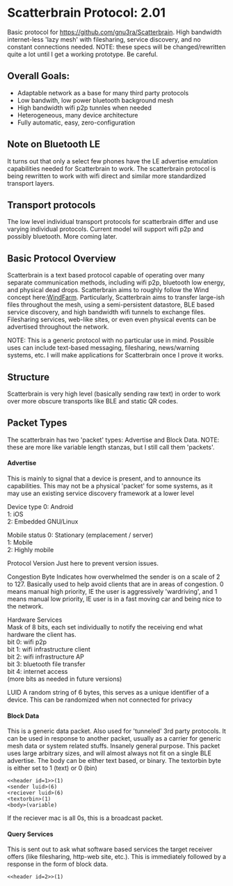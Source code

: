 # Scatterbrain Protocol:  2.01
Basic protocol for https://github.com/gnu3ra/Scatterbrain.
High bandwidth internet-less 'lazy mesh' with filesharing, service discovery, and no constant connections needed. NOTE: these specs will be changed/rewritten quite a lot until I get a working prototype. Be careful.


## Overall Goals:
* Adaptable network as a base for many third party protocols
* Low bandwith, low power bluetooth background mesh
* High bandwidth wifi p2p tunnles when needed
* Heterogeneous, many device architecture
* Fully automatic, easy, zero-configuration


## Note on Bluetooth LE
It turns out that only a select few phones have the LE advertise emulation capabilities needed for Scatterbrain to work. The scatterbrain protocol is being rewritten to work with wifi direct and similar more standardized transport layers. 

## Transport protocols
The low level individual transport protocols for scatterbrain differ and use varying individual protocols. Current model will support wifi p2p and possibly bluetooth. More coming later.

## Basic Protocol Overview
Scatterbrain is a text based protocol capable of operating over many separate communication methods, including wifi p2p, bluetooth low energy, and physical dead drops. Scatterbrain aims to roughly follow the Wind concept here:[WindFarm]( https://github.com/n8fr8/WindFarm).
Particularly, Scatterbrain aims to transfer large-ish files throughout the mesh, using a semi-persistent datastore, BLE based service discovery, and high bandwidth wifi tunnels to exchange files. Filesharing services, web-like sites, or even even physical events can be advertised throughout the network. 

NOTE: This is a generic protocol with no particular use in mind. Possible uses can include text-based messaging, filesharing, news/warning systems, etc. I will make applications for Scatterbrain once I prove it works.

## Structure
Scatterbrain is very high level (basically sending raw text) in order to work over more obscure transports like BLE and static QR codes. 


## Packet Types
The scatterbrain has two 'packet' types: Advertise and Block Data. NOTE: these are more like variable length stanzas, but I still call them 'packets'.

#### Advertise
This is mainly to signal that a device is present, and to announce its capabilities. This may not be a physical 'packet' for some systems, as it may use an existing service discovery framework at a lower level 

Device type 
0: Android  
1: iOS  
2: Embedded GNU/Linux  

Mobile status 
0: Stationary (emplacement / server)  
1: Mobile  
2: Highly mobile  

Protocol Version 
Just here to prevent version issues.  

Congestion Byte
Indicates how overwhelmed the sender is on a scale of 2 to 127. Basically used to help avoid clients that are in areas of congestion. 0 means manual high priority, IE the user is aggressively 'wardriving', and 1 means manual low priority, IE user is in a fast moving car and being nice to the network.     

Hardware Services  
Mask of 8 bits, each set individually to notify the receiving end what hardware the client has.  
bit 0: wifi p2p  
bit 1: wifi infrastructure client  
bit 2: wifi infrastructure AP  
bit 3: bluetooth file transfer  
bit 4: internet access  
(more bits as needed in future versions)  

LUID
A random string of 6 bytes, this serves as a unique identifier of a device. This can be randomized when not connected for privacy 


#### Block Data
This is a generic data packet. Also used for 'tunneled' 3rd party protocols. It can be used in response to another packet, usually as a carrier for generic mesh data or system related stuffs. Insanely general purpose. This packet uses large arbitrary sizes, and will almost always not fit on a single BLE advertise. The body can be either text based, or binary. The textorbin byte is either set to 1 (text) or 0 (bin)   

```
<<header id=1>>(1)  
<sender luid>(6)  
<reciever luid>(6)  
<textorbin>(1)  
<body>(variable)  
```

If the reciever mac is all 0s, this is a broadcast packet.



#### Query Services
This is sent out to ask what software based services the target receiver offers (like filesharing, http-web site, etc.). This is immediately followed by a response in the form of block data. 

```
<<header id=2>>(1)  

```
